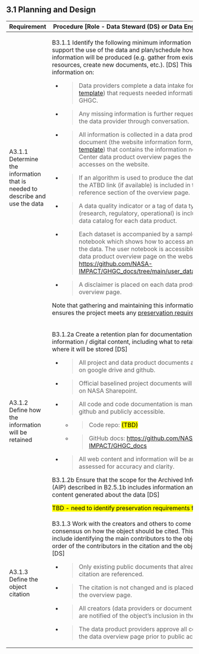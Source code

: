**3.1 Planning and Design**
---------------------------

<table>
<thead>
<tr class="header">
<th><strong>Requirement</strong></th>
<th><strong>Procedure</strong> [Role - Data Steward (DS) or Data Engineer (DE)]</th>
</tr>
</thead>
<tbody>
<tr class="odd">
<td>A3.1.1 Determine the information that is needed to describe and use the data</td>
<td><p>B3.1.1 Identify the following minimum information needed to support the use of the data and plan/schedule how this information will be produced (e.g. gather from existing resources, create new documents, etc.). [DS] This includes information on:</p>
<ul>
<li><blockquote>
<p>Data providers complete a data intake form (<a href="https://docs.google.com/document/d/1B892eXoiirZsw8rylgejNyw1Zh6Fhg1568EOMGUbWIA/edit">see template</a>) that requests needed information for the GHGC.  </p>
</blockquote></li>
<li><blockquote>
<p>Any missing information is further requested from the data provider through conversation.</p>
</blockquote></li>
<li><blockquote>
<p>All information is collected in a data product document (the website information form, <a href="https://docs.google.com/document/d/18qV6dI2Nb2KdHQ-eI83aIcYBHNSHIJskfCHIiCDoA0o/edit#heading=h.6e6mm6iranye">see template</a>) that contains the information needed for Center data product overview pages the user accesses on the website.</p>
</blockquote></li>
<li><blockquote>
<p>If an algorithm is used to produce the data product, the ATBD link (if available) is included in the reference section of the overview page.</p>
</blockquote></li>
<li><blockquote>
<p>A data quality indicator or a tag of data type (research, regulatory, operational) is included in the data catalog for each data product.</p>
</blockquote></li>
<li><blockquote>
<p>Each dataset is accompanied by a sample user notebook which shows how to access and visualize the data. The user notebook is accessible from the data product overview page on the website: <a href="https://github.com/NASA-IMPACT/GHGC_docs/tree/main/user_data_notebooks">https://github.com/NASA-IMPACT/GHGC_docs/tree/main/user_data_notebooks</a> </p>
</blockquote></li>
<li><blockquote>
<p>A disclaimer is placed on each data product overview page.</p>
</blockquote></li>
</ul>
<p>Note that gathering and maintaining this information also ensures the project meets any <a href="https://www.earthdata.nasa.gov/s3fs-public/2022-07/ESDS-RFC-042VERSION1.pdf?VersionId=Kgk4CUY.EB3hJTYnSuP3qQ8ns8phTxh_"><span class="underline">preservation requirements</span></a>.</p></td>
</tr>
<tr class="even">
<td>A3.1.2 Define how the information will be retained</td>
<td><p>B3.1.2a Create a retention plan for documentation and information / digital content, including what to retain and where it will be stored [DS]</p>
<ul>
<li><blockquote>
<p>All project and data product documents are managed on google drive and github.</p>
</blockquote></li>
<li><blockquote>
<p>Official baselined project documents will be placed on NASA Sharepoint.</p>
</blockquote></li>
<li><blockquote>
<p>All code and code documentation is managed on github and publicly accessible.</p>
</blockquote></li>
<ul><li><blockquote>
<p>Code repo: <mark>(TBD)</mark></p>
</blockquote></li>
<li><blockquote>
<p>GitHub docs: <a href="https://github.com/NASA-IMPACT/GHGC_docs">https://github.com/NASA-IMPACT/GHGC_docs</a></p>
</blockquote></li>
</ul>
<li><blockquote>
<p>All web content and information will be annually assessed for accuracy and clarity.</p>
</blockquote></li>
</ul>
<p>B3.1.2b Ensure that the scope for the Archived Info Package (AIP) described in B2.5.1b includes information and digital content generated about the data [DS]</p>
<p><mark>TBD - need to identify preservation requirements for GHGC</mark></p></td>
</tr>
<tr class="odd">
<td>A3.1.3 Define the object citation</td>
<td>B3.1.3 Work with the creators and others to come to a consensus on how the object should be cited. This should include identifying the main contributors to the object, the order of the contributors in the citation and the object name. [DS]
<ul>
<li><blockquote>
<p>Only existing public documents that already have a citation are referenced.</p>
</blockquote></li>
<li><blockquote>
<p>The citation is not changed and is placed in full on the overview page.</p>
</blockquote></li>
<li><blockquote>
<p>All creators (data providers or document provider) are notified of the object’s inclusion in the GHGC.</p>
</blockquote></li>
<li><blockquote>
<p>The data product providers approve all content on the data overview page prior to public access.</p>
</blockquote></li>
</ul>
</td>
</tr>
</tbody>
</table>
